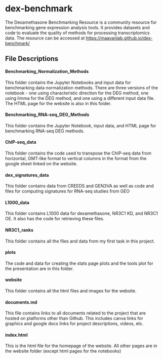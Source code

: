 # dex-benchmark

The Dexamethasone Benchmarking Resource is a community resource for benchmarking gene expression analysis tools. It provides datasets and code to evaluate the quality of methods for processing transcriptomics data. The resource can be accessed at https://maayanlab.github.io/dex-benchmark/

## File Descriptions

#### Benchmarking_Normalization_Methods
This folder contains the Jupyter Notebooks and input data for benchmarking data normalization methods. There are three versions of the notebook - one using characteristic direction for the DEG method, one using limma for the DEG method, and one using a different input data file. The HTML page for the website is also in this folder.

#### Benchmarking_RNA-seq_DEG_Methods
This folder contains the Jupyter Notebook, input data, and HTML page for benchmarking RNA-seq DEG methods.

#### ChIP-seq_data
This folder contains the code used to transpose the ChIP-seq data from horizontal, GMT-like format to vertical columns in the format from the google sheet linked on the website.

#### dex_signatures_data
This folder contains data from CREEDS and GEN3VA as well as code and files for computing signatures for RNA-seq studies from GEO

#### L1000_data
This folder contains L1000 data for dexamethasone, NR3C1 KD, and NR3C1 OE. It also has the code for retrieving these files.

#### NR3C1_ranks
This folder contains all the files and data from my first task in this project.

#### plots
The code and data for creating the stats page plots and the tools plot for the presentation are in this folder.

#### website
This folder contains all the html files and images for the website.

#### documents.md
This file contains links to all documents related to the project that are hosted on platforms other than Github. This includes canva links for graphics and google docs links for project descriptions, videos, etc.

#### index.html
This is the html file for the homepage of the website. All other pages are in the website folder (except html pages for the notebooks)
